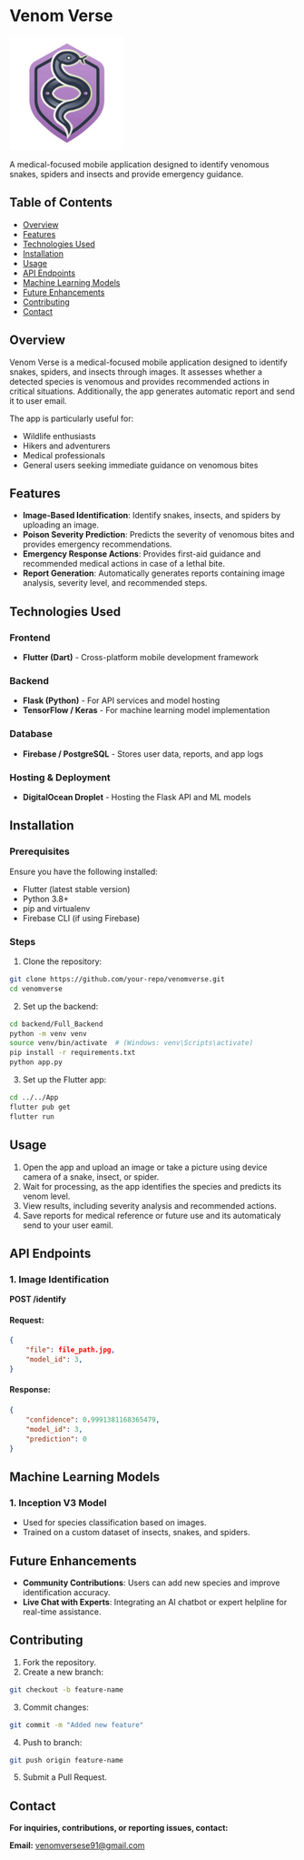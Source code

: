 # Venom Verse

<img src="App/assets/playstore.png" alt="Venom Verse Logo" width="200" height="200">

A medical-focused mobile application designed to identify venomous snakes, spiders and insects and provide emergency guidance.

## Table of Contents
- [Overview](#overview)
- [Features](#features)
- [Technologies Used](#technologies-used)
- [Installation](#installation)
- [Usage](#usage)
- [API Endpoints](#api-endpoints)
- [Machine Learning Models](#machine-learning-models)
- [Future Enhancements](#future-enhancements)
- [Contributing](#contributing)
- [Contact](#contact)

## Overview

Venom Verse is a medical-focused mobile application designed to identify snakes, spiders, and insects through images. It assesses whether a detected species is venomous and provides recommended actions in critical situations. Additionally, the app generates automatic report and send it to user email.

The app is particularly useful for:
- Wildlife enthusiasts
- Hikers and adventurers
- Medical professionals
- General users seeking immediate guidance on venomous bites

## Features

- **Image-Based Identification**: Identify snakes, insects, and spiders by uploading an image.
- **Poison Severity Prediction**: Predicts the severity of venomous bites and provides emergency recommendations.
- **Emergency Response Actions**: Provides first-aid guidance and recommended medical actions in case of a lethal bite.
- **Report Generation**: Automatically generates reports containing image analysis, severity level, and recommended steps.

## Technologies Used

### Frontend
- **Flutter (Dart)** - Cross-platform mobile development framework

### Backend
- **Flask (Python)** - For API services and model hosting
- **TensorFlow / Keras** - For machine learning model implementation

### Database
- **Firebase / PostgreSQL** - Stores user data, reports, and app logs

### Hosting & Deployment
- **DigitalOcean Droplet** - Hosting the Flask API and ML models

## Installation

### Prerequisites

Ensure you have the following installed:
- Flutter (latest stable version)
- Python 3.8+
- pip and virtualenv
- Firebase CLI (if using Firebase)

### Steps

1. Clone the repository:
```bash
git clone https://github.com/your-repo/venomverse.git
cd venomverse 
```

2. Set up the backend:
```bash
cd backend/Full_Backend
python -m venv venv
source venv/bin/activate  # (Windows: venv\Scripts\activate)
pip install -r requirements.txt
python app.py
```

3. Set up the Flutter app:
```bash
cd ../../App
flutter pub get
flutter run
```

## Usage

1. Open the app and upload an image or take a picture using device camera of a snake, insect, or spider.
2. Wait for processing, as the app identifies the species and predicts its venom level.
3. View results, including severity analysis and recommended actions.
4. Save reports for medical reference or future use and its automaticaly send to your user eamil.

## API Endpoints

### 1. Image Identification

**POST /identify**

#### Request:
```json
{
    "file": file_path.jpg,
    "model_id": 3,
}
```

#### Response:
```json
{
    "confidence": 0.9991381168365479,
    "model_id": 3,
    "prediction": 0
}
```

## Machine Learning Models

### 1. Inception V3 Model
- Used for species classification based on images.
- Trained on a custom dataset of insects, snakes, and spiders.

## Future Enhancements

- **Community Contributions**: Users can add new species and improve identification accuracy.
- **Live Chat with Experts**: Integrating an AI chatbot or expert helpline for real-time assistance.

## Contributing

1. Fork the repository.
2. Create a new branch:
```bash
git checkout -b feature-name
```
3. Commit changes:
```bash
git commit -m "Added new feature"
```
4. Push to branch:
```bash
git push origin feature-name
```
5. Submit a Pull Request.

## Contact

**For inquiries, contributions, or reporting issues, contact:**

**Email:** venomversese91@gmail.com